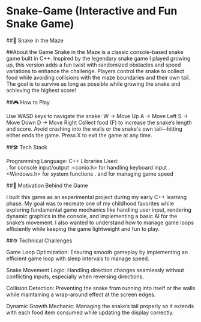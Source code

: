 # Snake-Game (Interactive and Fun Snake Game)
 
##🐍 Snake in the Maze

##About the Game
Snake in the Maze is a classic console-based snake game built in C++. Inspired by the legendary snake game I played growing up, this version adds a fun twist with randomized obstacles and speed variations to enhance the challenge. Players control the snake to collect food while avoiding collisions with the maze boundaries and their own tail. The goal is to survive as long as possible while growing the snake and achieving the highest score!

##🎮 How to Play

Use WASD keys to navigate the snake:
W → Move Up
A → Move Left
S → Move Down
D → Move Right
Collect food (F) to increase the snake’s length and score.
Avoid crashing into the walls or the snake's own tail—hitting either ends the game.
Press X to exit the game at any time.

##🛠️ Tech Stack

Programming Language: C++
Libraries Used:     
 .<iostream> for console input/output
 .<conio.h> for handling keyboard input
 .<Windows.h> for system functions
 .<chrono> and <thread> for managing game speed

##🎯 Motivation Behind the Game

I built this game as an experimental project during my early C++ learning phase. My goal was to recreate one of my childhood favorites while exploring fundamental game mechanics like handling user input, rendering dynamic graphics in the console, and implementing a basic AI for the snake’s movement. I also wanted to understand how to manage game loops efficiently while keeping the game lightweight and fun to play.

##⚙️ Technical Challenges

Game Loop Optimization: Ensuring smooth gameplay by implementing an efficient game loop with sleep intervals to manage speed.

Snake Movement Logic: Handling direction changes seamlessly without conflicting inputs, especially when reversing directions.

Collision Detection: Preventing the snake from running into itself or the walls while maintaining a wrap-around effect at the screen edges.

Dynamic Growth Mechanic: Managing the snake’s tail properly so it extends with each food item consumed while updating the display correctly.
